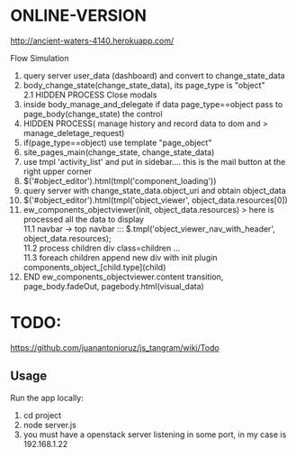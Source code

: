 ONLINE-VERSION
===========
http://ancient-waters-4140.herokuapp.com/


Flow Simulation  
1. query server user_data (dashboard)  and convert to change_state_data  
2. body_change_state(change_state_data), its page_type is "object"  
   2.1 HIDDEN PROCESS Close modals  
3. inside body_manage_and_delegate if data page_type==object  pass to page_body(change_state) the control  
4. HIDDEN PROCESS( manage history and record data to dom and > manage_deletage_request)  
5. if(page_type==object) use template "page_object"  
6. site_pages_main(change_state, change_state_data)  
7. use tmpl 'activity_list' and put in sidebar.... this is the mail button at the right upper corner  
8. $('#object_editor').html(tmpl('component_loading'))   
9. query server with change_state_data.object_uri and obtain object_data  
10. $('#object_editor').html(tmpl('object_viewer', object_data.resources[0])  
11. ew_components_objectviewer(init, object_data.resources)  > here is processed all the data to display  
    11.1   navbar -> top navbar ::: $.tmpl('object_viewer_nav_with_header', object_data.resources);  
    11.2 process children div class=children ...   
    11.3 foreach children append new div with init plugin components_object_\[child.type\](child)  
12. END ew_components_objectviewer.content transition, page_body.fadeOut, pagebody.html(visual_data)  



TODO:
====
https://github.com/juanantonioruz/js_tangram/wiki/Todo

Usage
------

Run the app locally:
1. cd project
2. node server.js
3. you must have a openstack server listening in some port, in my case is 192.168.1.22



